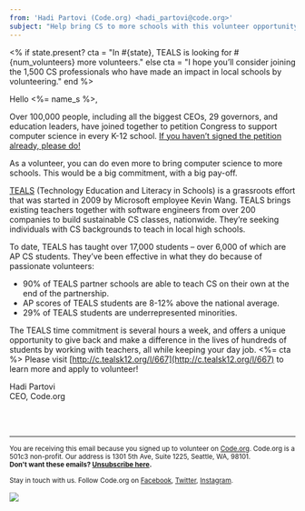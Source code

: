 ```yaml
---
from: 'Hadi Partovi (Code.org) <hadi_partovi@code.org>'
subject: "Help bring CS to more schools with this volunteer opportunity"
---
```


<%
if state.present?
  cta = "In #{state}, TEALS is looking for #{num_volunteers} more volunteers."
else
  cta = "I hope you’ll consider joining the 1,500 CS professionals who have made an impact in local schools by volunteering."
end
%>

Hello <%= name_s %>,
 
Over 100,000 people, including all the biggest CEOs, 29 governors, and education leaders, have joined together to petition Congress to support computer science in every K-12 school. [If you haven’t signed the petition already, please do!](http://change.org/computerscience)

As a volunteer, you can do even more to bring computer science to more schools. This would be a big commitment, with a big pay-off.
 
[TEALS](http://c.tealsk12.org/l/667) (Technology Education and Literacy in Schools) is a grassroots effort that was started in 2009 by Microsoft employee Kevin Wang. TEALS brings existing teachers together with software engineers from over 200 companies to build sustainable CS classes, nationwide. They’re seeking individuals with CS backgrounds to teach in local high schools. 

To date, TEALS has taught over 17,000 students – over 6,000 of which are AP CS students. They’ve been effective in what they do because of passionate volunteers:

* 90% of TEALS partner schools are able to teach CS on their own at the end of the partnership.
* AP scores of TEALS students are 8-12% above the national average.
* 29% of TEALS students are underrepresented minorities.
 
The TEALS time commitment is several hours a week, and offers a unique opportunity to give back and make a difference in the lives of hundreds of students by working with teachers, all while keeping your day job. <%= cta %> Please visit [http://c.tealsk12.org/l/667](http://c.tealsk12.org/l/667) to learn more and apply to volunteer!
 
Hadi Partovi
<br />CEO, Code.org

<br />
<br />

<hr>

<small>You are receiving this email because you signed up to volunteer on <a href="https://code.org/volunteer">Code.org</a>. Code.org is a 501c3 non-profit. Our address is 1301 5th Ave, Suite 1225, Seattle, WA, 98101.</small> <br />
<small><strong>Don't want these emails? <a href="<%= unsubscribe_link %>">Unsubscribe here</a>.</strong></small></p>
<p><small>Stay in touch with us. Follow Code.org on
<a href="https://www.facebook.com/Code.org">Facebook</a>, <a href="https://twitter.com/codeorg">Twitter</a>, <a href="https://instagram.com/codeorg">Instagram</a>.
</small></p>

![](<%= tracking_pixel %>)
